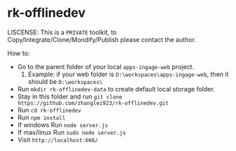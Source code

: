 # rk-offlinedev

LISCENSE:
This is a `PRIVATE` toolkit, to Copy/Integrate/Clone/Mondify/Publish please contact the author.

How to:
 - Go to the parent folder of your local `apps-ingage-web` project.
    1. Example: if your web folder is `D:\workspaces\apps-ingage-web`, then it should be `D:\workspaces\`
 - Run `mkdir rk-offlinedev-data` to create default local storage folder.
 - Stay in this folder and run `git clone https://github.com/zhanglei923/rk-offlinedev.git`
 - Run `cd rk-offlinedev`
 - Run `npm install`
 - If windows Run `node server.js`
 - If max/linux Run `sudo node server.js`
 - Visit `http://localhost:666/`


